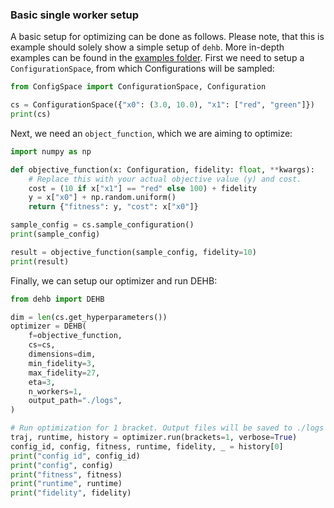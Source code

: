 ### Basic single worker setup
A basic setup for optimizing can be done as follows. Please note, that this is example should solely show a simple setup of `dehb`. More in-depth examples can be found in the [examples folder](https://github.com/automl/DEHB/tree/master/examples). First we need to setup a `ConfigurationSpace`, from which Configurations will be sampled:

```python exec="true" source="material-block" result="python" title="Configuration Space" session="someid"
from ConfigSpace import ConfigurationSpace, Configuration

cs = ConfigurationSpace({"x0": (3.0, 10.0), "x1": ["red", "green"]})
print(cs)
```

Next, we need an `object_function`, which we are aiming to optimize:
```python exec="true" source="material-block" result="python" title="Configuration Space" session="someid"
import numpy as np

def objective_function(x: Configuration, fidelity: float, **kwargs):
    # Replace this with your actual objective value (y) and cost.
    cost = (10 if x["x1"] == "red" else 100) + fidelity
    y = x["x0"] + np.random.uniform()
    return {"fitness": y, "cost": x["x0"]}

sample_config = cs.sample_configuration()
print(sample_config)

result = objective_function(sample_config, fidelity=10)
print(result)
```

Finally, we can setup our optimizer and run DEHB:

```python exec="true" source="material-block" result="python" title="Configuration Space" session="someid"
from dehb import DEHB

dim = len(cs.get_hyperparameters())
optimizer = DEHB(
    f=objective_function,
    cs=cs,
    dimensions=dim,
    min_fidelity=3,
    max_fidelity=27,
    eta=3,
    n_workers=1,
    output_path="./logs",
)

# Run optimization for 1 bracket. Output files will be saved to ./logs
traj, runtime, history = optimizer.run(brackets=1, verbose=True)
config_id, config, fitness, runtime, fidelity, _ = history[0]
print("config id", config_id)
print("config", config)
print("fitness", fitness)
print("runtime", runtime)
print("fidelity", fidelity)
```